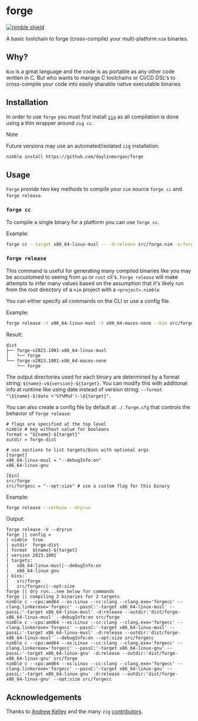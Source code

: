 # forge

[![nimble shield](https://img.shields.io/github/v/tag/daylinmorgan/forge?filter=v*&logo=Nim&label=nimble&labelColor=black&color=%23f3d400)](https://nimble.directory/pkg/forge)


A basic toolchain to forge (cross-compile) your multi-platform `nim` binaries.

## Why?

`Nim` is a great language and the code is as portable as any other code written in C.
But who wants to manage C toolchains or CI/CD DSL's to cross-compile your code into easily sharable native executable binaries

## Installation

In order to use `forge` you must first install [`zig`](https://ziglang.org/) as all compilation
is done using a thin wrapper around `zig cc`.

> [!NOTE]
> Future versions may use an automated/isolated `zig` installation.

```sh
nimble install https://github.com/daylinmorgan/forge
```

## Usage

`Forge` provide two key methods to compile your `nim` source `forge cc` and `forge release`.


### `forge cc`

To compile a single binary for a platform you can use `forge cc`.

Example:

```sh
forge cc --target x86_64-linux-musl -- -d:release src/forge.nim -o:forge
```

### `forge release`

This command is useful for generating many compiled binaries like you may be accustomed to seeing from `go` or `rust` cli's.
`Forge release` will make attempts to infer many values based on the assumption that it's
likely run from the root directory of a `nim` project with a `<project>.nimble`

You can either specify all commands on the CLI or use a config file.

Example:
```sh
forge release -t x86_64-linux-musl -t x86_64-macos-none --bin src/forge.nim
```

Result:
```
dist
├── forge-v2023.1001-x86_64-linux-musl
│   └── forge
└── forge-v2023.1001-x86_64-macos-none
    └── forge
```

The output directories used for each binary are determined
by a format string: `${name}-v${version}-${target}`.
You can modify this with additional info at runtime like using
date instead of version string: `--format "\${name}-$(date +'%Y%M%d')-\${target}"`.

You can also create a config file by default at `./.forge.cfg` that controls the behavior of `forge release`:

```dosini
# flags are specified at the top level
nimble # key without value for booleans
format = "${name}-${target}"
outdir = forge-dist

# use sections to list targets/bins with optional args
[target]
x86_64-linux-musl = "--debugInfo:on"
x86_64-linux-gnu

[bin]
src/forge
src/forgecc = "--opt:size" # use a custom flag for this binary
```

Example:
```sh
forge release --verbose --dryrun
```

Output:
```
forge release -V --dryrun
forge || config =
| nimble  true
| outdir  forge-dist
| format  ${name}-${target}
| version 2023.1001
| targets:
|   x86_64-linux-musl|--debugInfo:on
|   x86_64-linux-gnu
| bins:
|   src/forge
|   src/forgecc|--opt:size
forge || dry run...see below for commands
forge || compiling 2 binaries for 2 targets
nimble c --cpu:amd64 --os:Linux --cc:clang --clang.exe='forgecc' --clang.linkerexe='forgecc' --passC:'-target x86_64-linux-musl' --passL:'-target x86_64-linux-musl' -d:release --outdir:'dist/forge-x86_64-linux-musl' --debugInfo:on src/forge
nimble c --cpu:amd64 --os:Linux --cc:clang --clang.exe='forgecc' --clang.linkerexe='forgecc' --passC:'-target x86_64-linux-musl' --passL:'-target x86_64-linux-musl' -d:release --outdir:'dist/forge-x86_64-linux-musl' --debugInfo:on --opt:size src/forgecc
nimble c --cpu:amd64 --os:Linux --cc:clang --clang.exe='forgecc' --clang.linkerexe='forgecc' --passC:'-target x86_64-linux-gnu' --passL:'-target x86_64-linux-gnu' -d:release --outdir:'dist/forge-x86_64-linux-gnu' src/forge
nimble c --cpu:amd64 --os:Linux --cc:clang --clang.exe='forgecc' --clang.linkerexe='forgecc' --passC:'-target x86_64-linux-gnu' --passL:'-target x86_64-linux-gnu' -d:release --outdir:'dist/forge-x86_64-linux-gnu' --opt:size src/forgecc

```

## Acknowledgements

Thanks to [Andrew Kelley](https://github.com/andrewrk) and the many `zig` [contributors](https://github.com/ziglang/zig/graphs/contributors).
